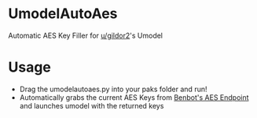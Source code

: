 # UmodelAutoAes

Automatic AES Key Filler for [u/gildor2](https://github.com/gildor2)'s Umodel

# Usage
* Drag the umodelautoaes.py into your paks folder and run!
* Automatically grabs the current AES Keys from [Benbot's AES Endpoint](https://benbotfn.tk/api/v1/aes) and launches umodel with the returned keys
